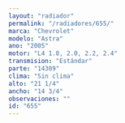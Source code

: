 ```yaml
---
layout: "radiador"
permalink: "/radiadores/655/"
marca: "Chevrolet"
modelo: "Astra"
ano: "2005"
motor: "L4 1.8, 2.0, 2.2, 2.4"
transmision: "Estándar"
parte: "14309"
clima: "Sin clima"
alto: "21 1/4"
ancho: "14 3/4"
observaciones: ""
id: "655"
---
```


